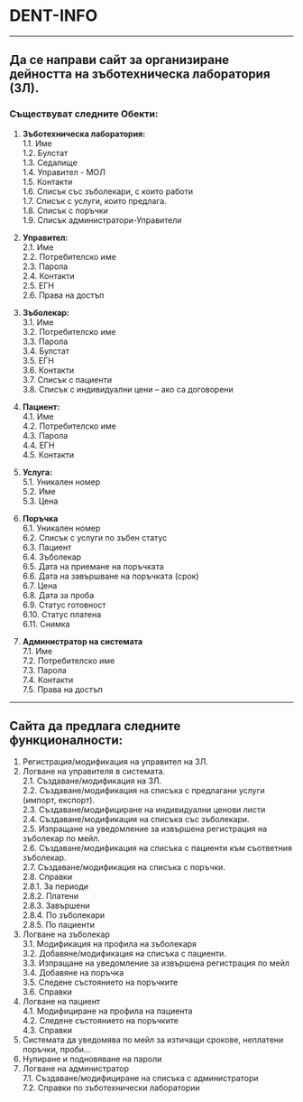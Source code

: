 # DENT-INFO
***
## Да се направи сайт за организиране дейността на зъботехническа лаборатория (ЗЛ).  
### Съществуват следните Обекти:

1.  **Зъботехническа лаборатория:**  
    1.1.	Име  
    1.2.	Булстат  
    1.3.	Седалище  
    1.4.	Управител - МОЛ  
    1.5.	Контакти  
    1.6.	Списък със зъболекари, с които работи  
    1.7.	Списък с услуги, които предлага.  
    1.8.	Списък с поръчки  
    1.9.	Списък администратори-Управители  

2.  **Управител:**  
    2.1.	Име  
    2.2.	Потребителско име  
    2.3.	Парола  
    2.4.	Контакти  
    2.5.	ЕГН  
    2.6.	Права на достъп  

3.	**Зъболекар:**  
    3.1.	Име  
    3.2.	Потребителско име  
    3.3.	Парола  
    3.4.	Булстат  
    3.5.	ЕГН  
    3.6.	Контакти  
    3.7.	Списък с пациенти  
    3.8.	Списък с индивидуални цени – ако са договорени  

4.	**Пациент:**  
    4.1.	Име  
    4.2.	Потребителско име  
    4.3.	Парола  
    4.4.	ЕГН  
    4.5.	Контакти  

5.	**Услуга:**  
    5.1.	Уникален номер  
    5.2.	Име  
    5.3.	Цена  

6.	**Поръчка**   
    6.1.	Уникален номер  
    6.2.	Списък с услуги по зъбен статус  
    6.3.	Пациент  
    6.4.	Зъболекар  
    6.5.	Дата на приемане на поръчката  
    6.6.	Дата на завършване на поръчката (срок)  
    6.7.	Цена  
    6.8.	Дата за проба  
    6.9.	Статус готовност  
    6.10.	Статус платена  
    6.11.	Снимка  

7.	**Администратор на системата**  
    7.1.	Име  
    7.2.	Потребителско име  
    7.3.	Парола  
    7.4.	Контакти  
    7.5.	Права на достъп  
***
## Сайта да предлага следните функционалности:
1.	Регистрация/модификация на управител на ЗЛ.  
2.	Логване на управителя в системата.  
    2.1.	Създаване/модификация на ЗЛ.  
    2.2.	Създаване/модификация на списъка с предлагани услуги  (импорт, експорт).  
    2.3.	Създаване/модифициране на индивидуални ценови листи  
    2.4.	Създаване/модификация на списъка със зъболекари.  
    2.5.	Изпращане на уведомление за извършена регистрация на зъболекар по мейл.  
    2.6.	Създаване/модификация на списъка с пациенти към съответния зъболекар.  
    2.7.	Създаване/модификация на списъка с поръчки.  
    2.8.	Справки  
        2.8.1.	За периоди  
        2.8.2.	Платени  
        2.8.3.	Завършени  
        2.8.4.	По зъболекари  
        2.8.5.	По пациенти  
3.	Логване на зъболекар  
    3.1.	Модификация на профила на зъболекаря  
    3.2.	Добавяне/модификация на списъка с пациенти.  
    3.3.	Изпращане на уведомление за извършена регистрация по мейл  
    3.4.	Добавяне на поръчка  
    3.5.	Следене състоянието на поръчките  
    3.6.	Справки  
4.	Логване на пациент  
    4.1.	Модифициране на профила на пациента  
    4.2.	Следене състоянието на поръчките  
    4.3.	Справки  
5.	Системата да уведомява по мейл за изтичащи срокове, неплатени поръчки, проби…  
6.	Нулиране и подновяване на пароли  
7.	Логване на администратор  
    7.1.	Създаване/модифициране на списъка с администратори  
    7.2.	Справки по зъботехнически лаборатории  
